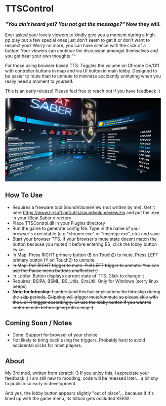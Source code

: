 # TTSControl

### _"You ain't heard yet? You not get the message?"_ Now they will.

Ever asked your lovely viewers to kindly give you a moment during a high pp play but a few special ones just don't seem to get it or don't want to respect you? Worry no more, you can have silence with the click of a button! Your viewers can continue the discussion amongst themselves and you get hear your own thoughts ^^

For those using browser based TTS. Toggles the volume on Chrome On/Off with controller buttons in map and via UI button in main lobby. Designed to be easier to mute than to unmute to minimize accidently unmuting when you really need a moment to yourself.

This is an early release! Please feel free to reach out if you have feedback :)

![screenshot](https://github.com/zeph-yr/TTSControl/blob/main/ttscontrol_menu_small.png)

## How To Use
- Requires a freeware tool SoundVolumeView (not written by me). Get it here https://www.nirsoft.net/utils/soundvolumeview.zip and put the .exe in your /Beat Saber directory
- Place TTSControl.dll in your Plugins directory
- Run the game to generate config file. Type in the name of your browser's executable (e.g "chrome.exe" or "msedge.exe", etc) and save
- Start your browser TTS. If your browser's mute state doesnt match the button because you muted it before entering BS, click the lobby button twice.
- In Map: Press RIGHT primary button (B on Touch2) to mute. Press LEFT primary button (Y on Touch2) to unmute
- ~~In Map: Pull RIGHT trigger to mute. Pull LEFT trigger to unmute. You can use the Pause menu buttons unaffected :)~~
- In Lobby: Button displays current state of TTS. Click to change it
- Requires: BSIPA, BSML, BS_Utils, SiraUtil. Only for Windows (sorry linux peeps)
- ~~**Note for Introskip:** I understand this has implications for Introskip during the skip periods. Skipping will trigger mute/ummute so please skip with the L or R trigger accordingly. Or use the lobby button if you want to mute/unmute before going into a map :)~~

## Coming Soon / Notes
- Done: Support for browser of your choice
- Not likely to bring back using the triggers. Probably hard to avoid accidental clicks for most players.

## About
My 3rd mod, written from scratch :3 If you enjoy this, I appreciate your feedback :) I am still new to modding, code will be released later... a bit shy to publish so early in development.

And yes, the lobby button appears slightly "out of place"... because if it's lined up with the game menu, its hitbox gets occluded KEKW.
